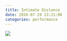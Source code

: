 ```yaml
---
title: Intimate Distance
date: 2016-07-29 13:21:00
categories: performance
---
```


<img src="{{ site.baseurl }}/images/raw/yasak.jpg">
